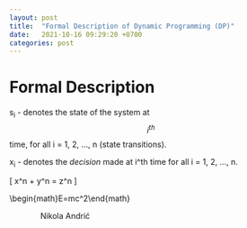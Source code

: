 ```yaml
---
layout: post
title:  "Formal Description of Dynamic Programming (DP)"
date:   2021-10-16 09:29:20 +0700
categories: post
---
```


# Formal Description

s<sub>i</sub> - denotes the state of the system at $$i^{th}$$ time, for all i = 1, 2, ..., n (state transitions).

x<sub>i</sub> - denotes the *decision* made at i^th time for all i = 1, 2, ..., n.

\[ x^n + y^n = z^n \]

\begin{math}E=mc^2\end{math}


&nbsp;&nbsp;&nbsp;&nbsp;&nbsp;&nbsp;&nbsp;&nbsp;&nbsp;&nbsp;&nbsp;&nbsp;&nbsp;
Nikola Andrić
